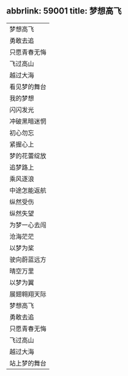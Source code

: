 abbrlink: 59001
title: 梦想高飞
---
|      |
|--|
|梦想高飞|
|勇敢去追|
|只愿青春无悔|
|飞过高山|
|越过大海|
|看见梦的舞台|
|我的梦想|
|闪闪发光|
|冲破黑暗迷惘|
|初心勿忘|
|紧握心上|
|梦的花蕾绽放|
|追梦路上|
|乘风逐浪|
|中途怎能返航|
|纵然受伤|
|纵然失望|
|为梦一心去闯|
|沧海茫茫|
|以梦为桨|
|驶向蔚蓝远方|
|晴空万里|
|以梦为翼|
|展翅翱翔天际|
|梦想高飞|
|勇敢去追|
|只愿青春无悔|
|飞过高山|
|越过大海|
|站上梦的舞台|

